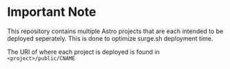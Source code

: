 # Important Note
This repository contains multiple Astro projects that are each intended to be deployed seperately. This is done to optimize surge.sh deployment time.

The URI of where each project is deployed is found in `<project>/public/CNAME`